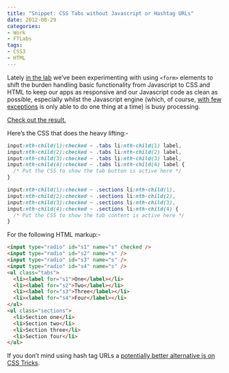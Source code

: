 ```yaml
---
title: "Snippet: CSS Tabs without Javascript or Hashtag URLs"
date: 2012-08-29
categories:
- Work
- FTLabs
tags:
- CSS3
- HTML
---
```

Lately [in the lab](http://labs.ft.com/) we’ve been experimenting with using `<form>` elements to shift the burden handling basic functionality from Javascript to CSS and HTML to keep our apps as responsive and our Javascript code as clean as possible, especially whilst the Javascript engine (which, of course, [with few exceptions](https://github.com/matthew-andrews/Overtime) is only able to do one thing at a time) is busy processing.

[Check out the result.](http://codepen.io/WilsonPage/full/fxwni)

Here’s the CSS that does the heavy lifting:-

```css
input:nth-child(1):checked ~ .tabs li:nth-child(1) label,
input:nth-child(2):checked ~ .tabs li:nth-child(2) label,
input:nth-child(3):checked ~ .tabs li:nth-child(3) label,
input:nth-child(4):checked ~ .tabs li:nth-child(4) label {
  /* Put the CSS to show the tab button is active here */
}

input:nth-child(1):checked ~ .sections li:nth-child(1),
input:nth-child(2):checked ~ .sections li:nth-child(2),
input:nth-child(3):checked ~ .sections li:nth-child(3),
input:nth-child(4):checked ~ .sections li:nth-child(4) {
  /* Put the CSS to show the tab content is active here */
}
```

For the following HTML markup:-

```html
<input type="radio" id="s1" name="s" checked />
<input type="radio" id="s2" name="s" />
<input type="radio" id="s3" name="s" />
<input type="radio" id="s4" name="s" />
<ul class="tabs">
  <li><label for="s1">One</label></li>
  <li><label for="s2">Two</label></li>
  <li><label for="s3">Three</label></li>
  <li><label for="s4">Four</label></li>
</ul>
<ul class="sections">
  <li>Section one</li>
  <li>Section two</li>
  <li>Section three</li>
  <li>Section four</li>
</ul>
```

If you don’t mind using hash tag URLs a [potentially better alternative is on CSS Tricks](http://css-tricks.com/css3-tabs/).

